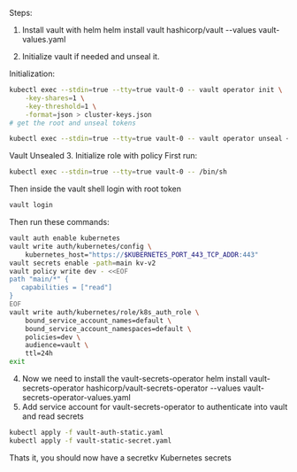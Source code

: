Steps:

1. Install vault with helm
helm install vault hashicorp/vault --values vault-values.yaml

2. Initialize vault if needed and unseal it.

Initialization:
```bash
kubectl exec --stdin=true --tty=true vault-0 -- vault operator init \
    -key-shares=1 \
    -key-threshold=1 \
    -format=json > cluster-keys.json
# get the root and unseal tokens    

kubectl exec --stdin=true --tty=true vault-0 -- vault operator unseal <unseal-token>
```
Vault Unsealed
3. Initialize role with policy
First run:

```bash
kubectl exec --stdin=true --tty=true vault-0 -- /bin/sh
```

Then inside the vault shell login with root token

```bash
vault login
```

Then run these commands:
```bash
vault auth enable kubernetes
vault write auth/kubernetes/config \
	kubernetes_host="https://$KUBERNETES_PORT_443_TCP_ADDR:443"
vault secrets enable -path=main kv-v2
vault policy write dev - <<EOF
path "main/*" {
   capabilities = ["read"]
}
EOF
vault write auth/kubernetes/role/k8s_auth_role \
	bound_service_account_names=default \
	bound_service_account_namespaces=default \
	policies=dev \
	audience=vault \
	ttl=24h
exit
```


4. Now we need to install the vault-secrets-operator
helm install vault-secrets-operator hashicorp/vault-secrets-operator --values vault-secrets-operator-values.yaml
5. Add service account for vault-secrets-operator to authenticate into vault and read secrets

```bash
kubectl apply -f vault-auth-static.yaml
kubectl apply -f vault-static-secret.yaml
```

Thats it, you should now have a secretkv Kubernetes secrets 
